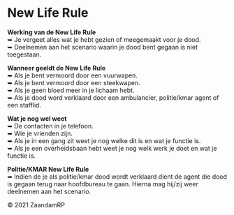 # New Life Rule</br>
<b>Werking van de New Life Rule</b></br>
   ➥ Je vergeet alles wat je hebt gezien of meegemaakt voor je dood.</br>
   ➥ Deelnemen aan het scenario waarin je dood bent gegaan is niet toegestaan.</br>
   
<b>Wanneer geeldt de New Life Rule</b></br>
   ➥ Als je bent vermoord door een vuurwapen.</b></br>
   ➥ Als je bent vermoord door een steekwapen.</b></br>
   ➥ Als je geen bloed meer in je lichaam hebt.</b></br>
   ➥ Als je dood word verklaard door een ambulancier, politie/kmar agent of een stafflid.</br>
   
<b>Wat je nog wel weet</b></br>
   ➥ De contacten in je telefoon.</br>
   ➥ Wie je vrienden zijn.</br>
   ➥ Als je in een gang zit weet je nog welke dit is en wat je functie is.</br>
   ➥ Als je een overheidsbaan hebt weet je nog welk werk je doet en wat je functie is.</br>
   
<b>Politie/KMAR New Life Rule</b></br>
   ➥ Indien de je als politie/kmar dood wordt verklaard dient de agent die dood is gegaan terug naar hoofdbureau te gaan. Hierna mag hij/zij weer deelnemen aan het scenario.

© 2021 ZaandamRP
